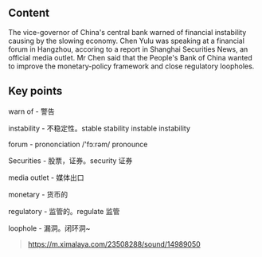 ## Content

The vice-governor of China's central bank warned of financial instability causing by the slowing economy. Chen Yulu was speaking at a financial forum in Hangzhou, accoring to a report in Shanghai Securities News, an official media outlet. Mr Chen said that the People's Bank of China wanted to improve the monetary-policy framework and close regulatory loopholes.

## Key points

warn of - 警告

instability - 不稳定性。stable stability instable instability

forum - prononciation /'fɔːrəm/   pronounce

Securities - 股票，证券。security 证券

media outlet - 媒体出口

monetary - 货币的

regulatory - 监管的。regulate 监管

loophole - 漏洞。闭环洞~

> https://m.ximalaya.com/23508288/sound/14989050